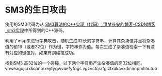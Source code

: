 # SM3的生日攻击

  使用的SM3代码为从 [SM3算法的C++实现（代码）_清梦长安的博客-CSDN博客_sm3实现](https://blog.csdn.net/nicai_hualuo/article/details/121555000)中所得到的C++源码。

  利用了map来进行字典攻击，随机生成32长的字符串，计算其杂凑值并且将杂凑值的前16（或者32位）作为键，字符串作为值。每次生成了杂凑值检索一下有没有对应的键值对，如果有则碰撞成功。

找到SM3 高32位的一个碰撞，以下两个字符串产生杂凑值的高32位相同。
vnweagujcrxkqanmxeytygwvuefyfngs
vgzvctqsrfglztxukavxdmnnpmhhutuo